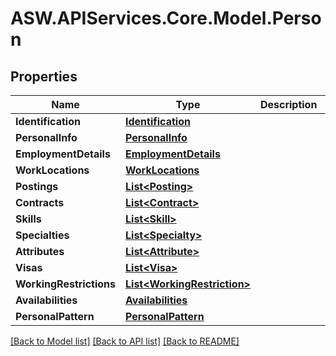 
# ASW.APIServices.Core.Model.Person

## Properties

Name | Type | Description | Notes
------------ | ------------- | ------------- | -------------
**Identification** | [**Identification**](Identification.md) |  | [optional] 
**PersonalInfo** | [**PersonalInfo**](PersonalInfo.md) |  | [optional] 
**EmploymentDetails** | [**EmploymentDetails**](EmploymentDetails.md) |  | [optional] 
**WorkLocations** | [**WorkLocations**](WorkLocations.md) |  | [optional] 
**Postings** | [**List&lt;Posting&gt;**](Posting.md) |  | [optional] 
**Contracts** | [**List&lt;Contract&gt;**](Contract.md) |  | [optional] 
**Skills** | [**List&lt;Skill&gt;**](Skill.md) |  | [optional] 
**Specialties** | [**List&lt;Specialty&gt;**](Specialty.md) |  | [optional] 
**Attributes** | [**List&lt;Attribute&gt;**](Attribute.md) |  | [optional] 
**Visas** | [**List&lt;Visa&gt;**](Visa.md) |  | [optional] 
**WorkingRestrictions** | [**List&lt;WorkingRestriction&gt;**](WorkingRestriction.md) |  | [optional] 
**Availabilities** | [**Availabilities**](Availabilities.md) |  | [optional] 
**PersonalPattern** | [**PersonalPattern**](PersonalPattern.md) |  | [optional] 

[[Back to Model list]](../README.md#documentation-for-models)
[[Back to API list]](../README.md#documentation-for-api-endpoints)
[[Back to README]](../README.md)

